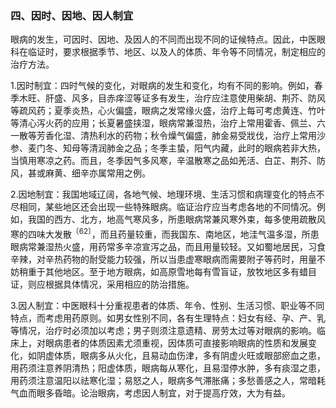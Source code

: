 ### 四、因时、因地、因人制宜

眼病的发生，可因时、因地、及因人的不同而出现不同的证候特点。因此，中医眼科在临证时，要求根据季节、地区、以及人的体质、年令等不同情况，制定相应的治疗方法。

1.因时制宜：四时气候的变化，对眼病的发生和变化，均有不同的影响。例如，春季木旺、肝盛、风多，目赤痒涩等证多有发生，治疗应注意使用柴胡、荆芥、防风等疏风药；夏季炎热，心火偏盛，眼病之发常缘火盛，治疗上每可考虑黄连、竹叶等清心泻火药的应用；长夏暑盛挟湿，眼病常兼湿热，治疗上常用霍香、佩兰、六一散等芳香化湿、清热利水的药物；秋令燥气偏盛，肺金易受戕伐，治疗上常用沙参、麦门冬、知母等清润肺金之品；冬季主蛰，阳气内藏，此时的眼病若非大热，当慎用寒凉之药。而且，冬季因气多风寒，辛温散寒之品如羌活、白芷、荆芥、防风，甚或麻黄、细辛亦属常用之例。

2.因地制宜：我国地域辽阔，各地气候、地理环境、生活习惯和病理变化的特点不尽相同，某些地区还会出现一些特殊眼病。临证治疗应当考虑各地的不同情况。例如，我国的西方、北方，地高气寒风多，所患眼病常兼风寒外束，每多使用疏散风寒的四味大发散<sup>〔62〕</sup>，而且药量较重，而我国东、南地区，地洼气温多湿，所患眼病常兼湿热火盛，用药常多辛凉宣泻之品，而且用量较轻。又如蜀地居民，习食辛辣，对辛热药物的耐受能力较强，所以当患虚寒眼病而需要附子等药时，用量不妨稍重于其他地区。至于地方眼病，如高原雪地每有雪盲证，放牧地区多有蜡目证，则应根据具体情况，采用相应的防治措施。

3.因人制宜：中医眼科十分重视患者的体质、年令、性别、生活习惯、职业等不同特点，而考虑用药原则。如男女性别不同，各有生理特点：妇女有经、孕、产、乳等情况，治疗时必须加以考虑；男子则须注意遗精、房劳太过等对眼病的影响。临床上，对眼病患者的体质因素尤须重视，因体质可直接影响眼病的性质和发展变化，如阴虚体质，眼病多从火化，且易动血伤津，多有阴虚火旺或眼部瘀血之患，用药须注意养阴清热；阳虚体质，眼病每从寒化，且易湿停水肿，多有痰湿之患，用药须注意温阳以祛寒化湿；易怒之人，眼病多气滞胀痛；多愁善感之人，常暗耗气血而眼多昏暗。论治眼病，考虑因人制宜，对于提高疗效，大为有益。
